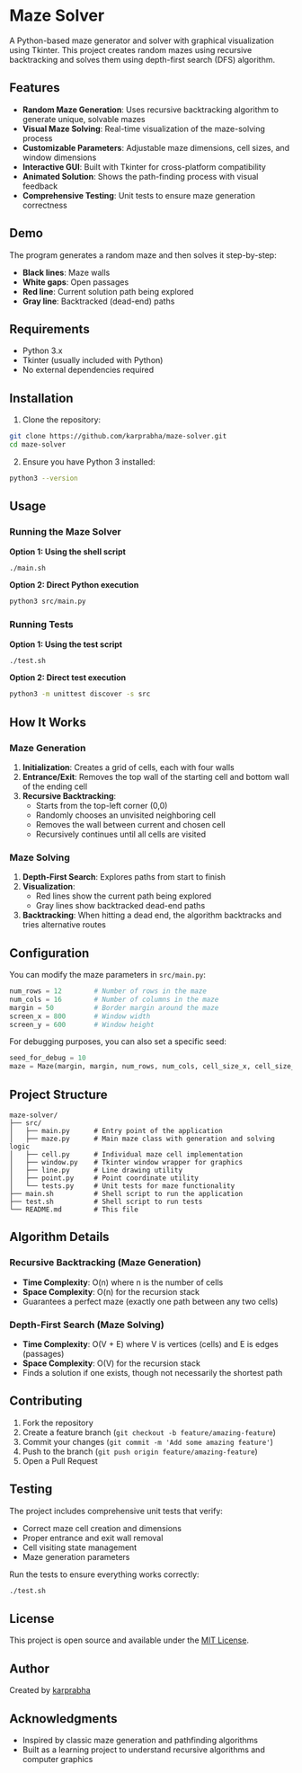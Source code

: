# Maze Solver

A Python-based maze generator and solver with graphical visualization using Tkinter. This project creates random mazes using recursive backtracking and solves them using depth-first search (DFS) algorithm.

## Features

- **Random Maze Generation**: Uses recursive backtracking algorithm to generate unique, solvable mazes
- **Visual Maze Solving**: Real-time visualization of the maze-solving process
- **Customizable Parameters**: Adjustable maze dimensions, cell sizes, and window dimensions
- **Interactive GUI**: Built with Tkinter for cross-platform compatibility
- **Animated Solution**: Shows the path-finding process with visual feedback
- **Comprehensive Testing**: Unit tests to ensure maze generation correctness

## Demo

The program generates a random maze and then solves it step-by-step:

- **Black lines**: Maze walls
- **White gaps**: Open passages
- **Red line**: Current solution path being explored
- **Gray line**: Backtracked (dead-end) paths

## Requirements

- Python 3.x
- Tkinter (usually included with Python)
- No external dependencies required

## Installation

1. Clone the repository:

```bash
git clone https://github.com/karprabha/maze-solver.git
cd maze-solver
```

2. Ensure you have Python 3 installed:

```bash
python3 --version
```

## Usage

### Running the Maze Solver

**Option 1: Using the shell script**

```bash
./main.sh
```

**Option 2: Direct Python execution**

```bash
python3 src/main.py
```

### Running Tests

**Option 1: Using the test script**

```bash
./test.sh
```

**Option 2: Direct test execution**

```bash
python3 -m unittest discover -s src
```

## How It Works

### Maze Generation

1. **Initialization**: Creates a grid of cells, each with four walls
2. **Entrance/Exit**: Removes the top wall of the starting cell and bottom wall of the ending cell
3. **Recursive Backtracking**:
   - Starts from the top-left corner (0,0)
   - Randomly chooses an unvisited neighboring cell
   - Removes the wall between current and chosen cell
   - Recursively continues until all cells are visited

### Maze Solving

1. **Depth-First Search**: Explores paths from start to finish
2. **Visualization**:
   - Red lines show the current path being explored
   - Gray lines show backtracked dead-end paths
3. **Backtracking**: When hitting a dead end, the algorithm backtracks and tries alternative routes

## Configuration

You can modify the maze parameters in `src/main.py`:

```python
num_rows = 12        # Number of rows in the maze
num_cols = 16        # Number of columns in the maze
margin = 50          # Border margin around the maze
screen_x = 800       # Window width
screen_y = 600       # Window height
```

For debugging purposes, you can also set a specific seed:

```python
seed_for_debug = 10
maze = Maze(margin, margin, num_rows, num_cols, cell_size_x, cell_size_y, win, seed_for_debug)
```

## Project Structure

```
maze-solver/
├── src/
│   ├── main.py      # Entry point of the application
│   ├── maze.py      # Main maze class with generation and solving logic
│   ├── cell.py      # Individual maze cell implementation
│   ├── window.py    # Tkinter window wrapper for graphics
│   ├── line.py      # Line drawing utility
│   ├── point.py     # Point coordinate utility
│   └── tests.py     # Unit tests for maze functionality
├── main.sh          # Shell script to run the application
├── test.sh          # Shell script to run tests
└── README.md        # This file
```

## Algorithm Details

### Recursive Backtracking (Maze Generation)

- **Time Complexity**: O(n) where n is the number of cells
- **Space Complexity**: O(n) for the recursion stack
- Guarantees a perfect maze (exactly one path between any two cells)

### Depth-First Search (Maze Solving)

- **Time Complexity**: O(V + E) where V is vertices (cells) and E is edges (passages)
- **Space Complexity**: O(V) for the recursion stack
- Finds a solution if one exists, though not necessarily the shortest path

## Contributing

1. Fork the repository
2. Create a feature branch (`git checkout -b feature/amazing-feature`)
3. Commit your changes (`git commit -m 'Add some amazing feature'`)
4. Push to the branch (`git push origin feature/amazing-feature`)
5. Open a Pull Request

## Testing

The project includes comprehensive unit tests that verify:

- Correct maze cell creation and dimensions
- Proper entrance and exit wall removal
- Cell visiting state management
- Maze generation parameters

Run the tests to ensure everything works correctly:

```bash
./test.sh
```

## License

This project is open source and available under the [MIT License](LICENSE).

## Author

Created by [karprabha](https://github.com/karprabha)

## Acknowledgments

- Inspired by classic maze generation and pathfinding algorithms
- Built as a learning project to understand recursive algorithms and computer graphics
